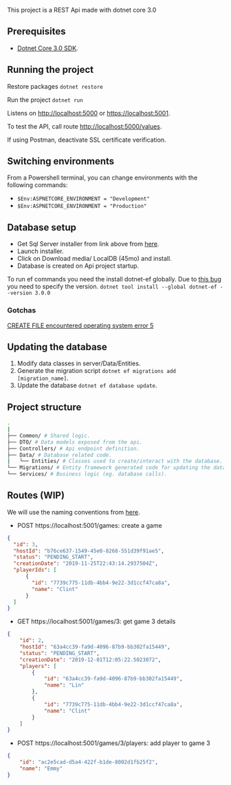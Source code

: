 This project is a REST Api made with dotnet core 3.0

## Prerequisites

- [Dotnet Core 3.0 SDK](https://dotnet.microsoft.com/download).

## Running the project

Restore packages `dotnet restore`

Run the project `dotnet run`

Listens on [http://localhost:5000](http://localhost:5000) or [https://localhost:5001](https://localhost:5001).

To test the API, call route [http://localhost:5000/values](http://localhost:5000/values).

If using Postman, deactivate SSL certificate verification.

## Switching environments

From a Powershell terminal, you can change environments with the following commands:

- `$Env:ASPNETCORE_ENVIRONMENT = "Development"`
- `$Env:ASPNETCORE_ENVIRONMENT = "Production"`

## Database setup

- Get Sql Server installer from link above from [here](https://go.microsoft.com/fwlink/?linkid=853017).
- Launch installer.
- Click on Download media/ LocalDB (45mo) and install.
- Database is created on Api project startup.

To run ef commands you need the install dotnet-ef globally. Due to [this bug](https://github.com/aspnet/EntityFrameworkCore/issues/18977) you need to specify the version.
`dotnet tool install --global dotnet-ef --version 3.0.0`

### Gotchas

[CREATE FILE encountered operating system error 5](https://github.com/aspnet/EntityFrameworkCore/issues/11329)

## Updating the database

1. Modify data classes in server/Data/Entities.
2. Generate the migration script `dotnet ef migrations add [migration_name]`.
3. Update the database `dotnet ef database update`.

## Project structure

```sh
.
|
├── Common/ # Shared logic.
├── DTO/ # Data models exposed from the api.
├── Controllers/ # Api endpoint definition.
├── Data/ # Database related code.
|   └── Entities/ # Classes used to create/interact with the database.
└── Migrations/ # Entity framework generated code for updating the database.
└── Services/ # Business logic (eg. database calls).
```

## Routes (WIP)

We will use the naming conventions from [here](https://restfulapi.net/resource-naming/).

- POST https://localhost:5001/games: create a game

```json
{
  "id": 3,
  "hostId": "b76ce637-1549-45e0-8268-551d39f91ae5",
  "status": "PENDING_START",
  "creationDate": "2019-11-25T22:43:14.2937504Z",
  "playerIds": [
      {
        "id": "7739c775-11db-4bb4-9e22-3d1ccf47ca8a",
        "name": "Clint"
      }
  ]
}
```

- GET https://localhost:5001/games/3: get game 3 details

```json
{
    "id": 2,
    "hostId": "63a4cc39-fa9d-4096-87b9-bb302fa15449",
    "status": "PENDING_START",
    "creationDate": "2019-12-01T12:05:22.5023072",
    "players": [
        {
            "id": "63a4cc39-fa9d-4096-87b9-bb302fa15449",
            "name": "Lin"
        },
        {
            "id": "7739c775-11db-4bb4-9e22-3d1ccf47ca8a",
            "name": "Clint"
        }
    ]
}
```

- POST https://localhost:5001/games/3/players: add player to game 3

```json
{
    "id": "ac2e5cad-d5a4-422f-b1de-8002d1fb25f2",
    "name": "Emmy"
}
```
